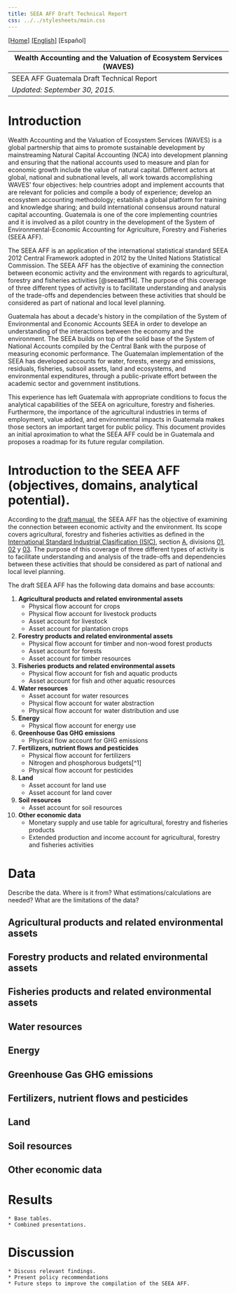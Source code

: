 ```yaml
---
title: SEEA AFF Draft Technical Report
css: ../../stylesheets/main.css
---
```


[[Home]](/seea-aff/) [[English]](/seea-aff/site/en/outline.html)  \[Español\] 

 | Wealth Accounting and the Valuation of Ecosystem Services (WAVES) |
 | --- |
 | SEEA AFF Guatemala Draft Technical Report |
 | _Updated: September 30, 2015._ |


# Introduction

Wealth Accounting and the Valuation of Ecosystem Services (WAVES) is a global partnership that aims to promote sustainable development by mainstreaming Natural Capital Accounting (NCA) into development planning and ensuring that the national accounts used to measure and plan for economic growth include the value of natural capital. Different actors at global, national and subnational levels, all work towards accomplishing WAVES’ four objectives: help countries adopt and implement accounts that are relevant for policies and compile a body of experience; develop an ecosystem accounting methodology; establish a global platform for training and knowledge sharing; and build international consensus around natural capital accounting. Guatemala is one of the core implementing countries and it is involved as a pilot country in the development of the System of Environmental-Economic Accounting for Agriculture, Forestry and Fisheries (SEEA AFF).

The SEEA AFF is an application of the international statistical standard SEEA 2012 Central Framework adopted in 2012 by the United Nations Statistical Commission. The SEEA AFF has the objective of examining the connection between economic activity and the environment with regards to agricultural, forestry and fisheries activities [@seeaaff14]. The purpose of this coverage of three different types of activity is to facilitate understanding and analysis of the trade-offs and dependencies between these activities that should be considered as part of national and local level planning.

Guatemala has about a decade's history in the compilation of the System of Environmental and Economic Accounts SEEA in order to develope an understanding of the interactions between the economy and the environment. The SEEA builds on top of the solid base of the System of National Accounts compiled by the Central Bank with the purpose of measuring economic performance. The Guatemalan implementation of the SEEA has developed accounts for water, forests, energy and emissions, residuals, fisheries, subsoil assets, land and ecosystems, and environmental expenditures, through a public-private effort between the academic sector and government institutions.

This experience has left Guatemala with appropriate conditions to focus the analytical capabilities of the SEEA on agriculture, forestry and fisheries. Furthermore, the importance of the agricultural industries in terms of employment, value added, and environmental impacts in Guatemala makes those sectors an important target for public policy. This document provides an initial aproximation to what the SEEA AFF could be in Guatemala and proposes a roadmap for its future regular compilation.

	
# Introduction to the SEEA AFF (objectives, domains, analytical potential).

According to the [draft manual](http://unstats.un.org/unsd/envaccounting/aff/GC_Draft.pdf), the SEEA AFF has the objective of examining the connection between economic activity and the environment. Its scope covers agricultural, forestry and fisheries activities as defined in the [International Standard Industrial Clasification (ISIC)](http://unstats.un.org/unsd/cr/registry/default.asp?Lg=3), section [A](http://unstats.un.org/unsd/cr/registry/regcs.asp?Cl=27&Lg=1&Co=A), divisions [01](http://unstats.un.org/unsd/cr/registry/regcs.asp?Cl=27&Lg=1&Co=01), [02](http://unstats.un.org/unsd/cr/registry/regcs.asp?Cl=27&Lg=1&Co=02) y [03](http://unstats.un.org/unsd/cr/registry/regcs.asp?Cl=27&Lg=1&Co=03). The purpose of this coverage of three different types of activity is to facilitate understanding and analysis of the trade-offs and dependencies between these activities that should be considered as part of national and local level planning.

The draft SEEA AFF has the following data domains and base accounts:

1. **Agricultural products and related environmental assets**
    * Physical flow account for crops
    * Physical flow account for livestock products
    * Asset account for livestock
    * Asset account for plantation crops
2. **Forestry products and related environmental assets**
    * Physical flow account for timber and non-wood forest products
    * Asset account for forests
    * Asset account for timber resources
3. **Fisheries products and related environmental assets**
    * Physical flow account for fish and aquatic products
    * Asset account for fish and other aquatic resources
4. **Water resources**	
    * Asset account for water resources
    * Physical flow account for water abstraction
    * Physical flow account for water distribution and use
5. **Energy**
    * Physical flow account for energy use
6. **Greenhouse Gas GHG emissions**
    * Physical flow account for GHG emissions
7. **Fertilizers, nutrient flows and pesticides**
    * Physical flow account for fertilizers
    * Nitrogen and phosphorous budgets[^1]
    * Physical flow account for pesticides
8. **Land**
    * Asset account for land use
    * Asset account for land cover
9. **Soil resources**
    * Asset account for soil resources 
10. **Other economic data**
    * Monetary supply and use table for agricultural, forestry and fisheries products
    * Extended production and income account for agricultural, forestry and fisheries activities



# Data

Describe the data.
Where is it from?
What estimations/calculations are needed?
What are the limitations of the data?

## Agricultural products and related environmental assets

## Forestry products and related environmental assets 


## Fisheries products and related environmental assets


## Water resources	

## Energy

## Greenhouse Gas GHG emissions

## Fertilizers, nutrient flows and pesticides

## Land

## Soil resources    

## Other economic data

# Results

	* Base tables.
	* Combined presentations.

# Discussion

	* Discuss relevant findings.
	* Present policy recommendations
	* Future steps to improve the compilation of the SEEA AFF.
